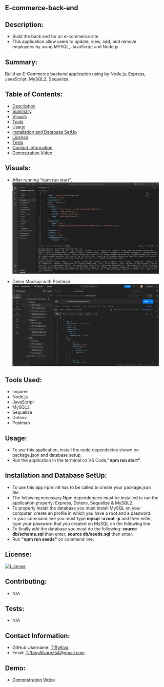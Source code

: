 ## E-commerce-back-end 


 ## Description:
 -  Build the back end for an e-commerce site.
 - This application allow users to update, view, add, and remove employees by using MYSQL, JavaScript and Node.js.

 ## Summary:
 Build an E-Commerce backend application using by Node.js, Express, JavaScript, MySQL2, Sequelize.

 ## Table of Contents:
 * [Description](#description)
 * [Summary](#summary)
 * [Visuals](#visuals)
 * [Tools](#tools-used)
 * [Usage](#usage)
 * [Installation and Database SetUp](#installation-and-database-setup)
 * [License](#license)
 * [Tests](#tests)
 * [Contact Information](#contact-information)
 * [Demostration Video](#demo)

 ## Visuals: 
 - After running "npm run start".
 ![](./assets/images/e-commerce-mockup.jpg)

 - Demo Mockup with Postman
 ![](./assets/images/demo-postman-mockup.jpg)

 ## Tools Used:
 - Inquirer
 - Node.js
 - JavaScript
 - MySQL2
 - Sequelize
 - Dotenv
 - Postman

 <!-- ## Deployed Link on Heroku: 
 - https://tiffyalva-e-commerce-back-end.herokuapp.com/ -->

 ## Usage:
 - To use this application, install the node dependecies shown on package.json and database setup. 
 - Run the application in the terminal on VS Code,<b>"npm run start"</b>. 

 ## Installation and Database SetUp:
- To use this app npm init has to be called to create your package.json file.
- The following necessary Npm dependencies must be installed to run the application properly: Express, Dotenv, Sequelize & MySQL2.
- To properly install the database you must install MySQL on your computer, create an profile in which you have a root and a password.
- In your command line you must type <b>mysql -u root -p</b> and then enter, type your password that you created on MySQL on the following line.
- To finally add the database you must do the following: <b>source db/schema.sql</b> then enter, <b>source db/seeds.sql</b> then enter.
- Run <b>"npm run seeds"</b> on command line.

## License:
[![License](https://img.shields.io/badge/License-Apache_2.0-blue.svg)](https://opensource.org/licenses/Apache-2.0)

## Contributing:
- N/A

## Tests:
- N/A

## Contact Information:
* GitHub Username: <a href="https://github.com/TiffyAlva">TiffyAlva</a>
* Email: <a href="malito:TiffanyAlvarez54@gmail.com">TiffanyAlvarez54@gmail.com

## Demo:
- <a href="https://drive.google.com/file/d/1pL5TsA2uTrmZKBwzjoQIR5vFMBOZjMaQ/view?usp=share_link">Demonstration Video</a> 